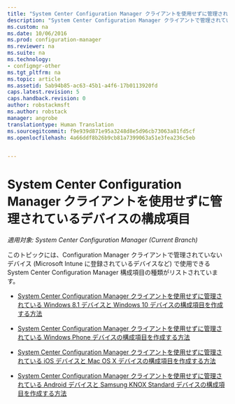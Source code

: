 ```yaml
---
title: "System Center Configuration Manager クライアントを使用せずに管理されているデバイスの構成項目 | Microsoft Docs"
description: "System Center Configuration Manager クライアントで管理されていない Windows、Mac、およびその他のデバイスの構成項目を作成します。"
ms.custom: na
ms.date: 10/06/2016
ms.prod: configuration-manager
ms.reviewer: na
ms.suite: na
ms.technology:
- configmgr-other
ms.tgt_pltfrm: na
ms.topic: article
ms.assetid: 5ab94b85-ac63-45b1-a4f6-17b0113920fd
caps.latest.revision: 5
caps.handback.revision: 0
author: robstackmsft
ms.author: robstack
manager: angrobe
translationtype: Human Translation
ms.sourcegitcommit: f9e939d871e95a3248d8e5d96cb73063a81fd5cf
ms.openlocfilehash: 4a66ddf8b26b9cb81a7399063a51e3fea236c5eb


---
```

# <a name="configuration-items-for-devices-managed-without-the-system-center-configuration-manager-client"></a>System Center Configuration Manager クライアントを使用せずに管理されているデバイスの構成項目

*適用対象: System Center Configuration Manager (Current Branch)*

このトピックには、Configuration Manager クライアントで管理されていないデバイス (Microsoft Intune に登録されているデバイスなど) で使用できる System Center Configuration Manager 構成項目の種類がリストされています。  

-   [System Center Configuration Manager クライアントを使用せずに管理されている Windows 8.1 デバイスと Windows 10 デバイスの構成項目を作成する方法](../../compliance/deploy-use/create-configuration-items-for-windows-8.1-and-windows-10-devices-managed-without-the-client.md)  

-   [System Center Configuration Manager クライアントを使用せずに管理されている Windows Phone デバイスの構成項目を作成する方法](../../compliance/deploy-use/create-configuration-items-for-windows-phone-devices-managed-without-the-client.md)  

-   [System Center Configuration Manager クライアントを使用せずに管理されている iOS デバイスと Mac OS X デバイスの構成項目を作成する方法](../../compliance/deploy-use/create-configuration-items-for-ios-and-mac-os-x-devices-managed-without-the-client.md)  

-   [System Center Configuration Manager クライアントを使用せずに管理されている Android デバイスと Samsung KNOX Standard デバイスの構成項目を作成する方法](../../compliance/deploy-use/create-configuration-items-for-android-and-samsung-knox-devices-managed-without-the-client.md)  



<!--HONumber=Dec16_HO3-->


